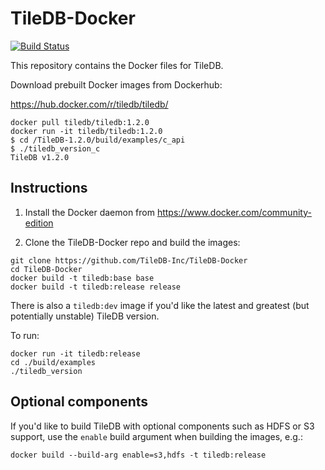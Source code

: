 # TileDB-Docker

[![Build Status](https://travis-ci.org/TileDB-Inc/TileDB-Docker.svg?branch=master)](https://travis-ci.org/TileDB-Inc/TileDB-Docker)

This repository contains the Docker files for TileDB.

Download prebuilt Docker images from Dockerhub:

https://hub.docker.com/r/tiledb/tiledb/

```
docker pull tiledb/tiledb:1.2.0
docker run -it tiledb/tiledb:1.2.0
$ cd /TileDB-1.2.0/build/examples/c_api
$ ./tiledb_version_c
TileDB v1.2.0
```

## Instructions

1. Install the Docker daemon from https://www.docker.com/community-edition

2. Clone the TileDB-Docker repo and build the images:
```
git clone https://github.com/TileDB-Inc/TileDB-Docker
cd TileDB-Docker
docker build -t tiledb:base base
docker build -t tiledb:release release
```

There is also a `tiledb:dev` image if you'd like the latest and
greatest (but potentially unstable) TileDB version.

To run:

    docker run -it tiledb:release
    cd ./build/examples
    ./tiledb_version

## Optional components

If you'd like to build TileDB with optional components such as HDFS or
S3 support, use the `enable` build argument when building the images,
e.g.:

    docker build --build-arg enable=s3,hdfs -t tiledb:release
